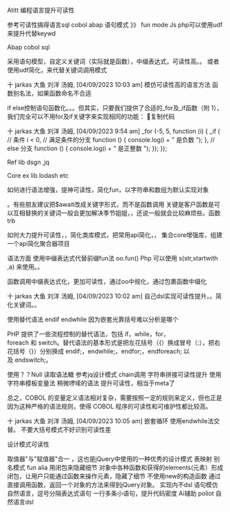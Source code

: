 Atitt 编程语言提升可读性



参考可读性搞得语言sql cobol abap
语句模式  》》 fun mode
Js php可以使用udf来提升代替keywd


Abap cobol  sql

采用语句模型，自定义关键词（实际就是函数），中缀表达式，可读性高。。
或者使用udf简化，来代替关键词调用模式

十 jarkas 大鱼 刘洋 汤姆, [04/09/2023 10:03 am]
模仿可读性高的语言方法
函数别名法，如果函数命名不合适

if else控制语句函数化。。。但其实，只要我们提供了合适的_for及_if函数（附 1），我们完全可以不用for及if关键字来实现相同的功能：
复制代码

十 jarkas 大鱼 刘洋 汤姆, [04/09/2023 9:54 am]
_for (-5, 5, function (i) {
   _if (
       // 条件
       i < 0,
       // 满足条件的分支
       function () {
           console.log(i + " 是负数 ");
       },
       // else 分支
       function () {
           console.log(i + " 是正整数 ");
       });
});

Ref lib dsgn ,jq

Core ex lib lodash etc

如何进行语法增强，提神可读性，简化fun，以字符串和数组为默认实现对象

。有些朋友建议把$await改成关键字形式，而不是函数调用  关键是客户函数是可以互相替换的关键词一般会更加解决季节姐姐，，还说一般就会比较麻烦些。函数trb


如何大力提升可读性，，简化类库模式，把常用api简化，，
集合core增强库，组建一个api简化聚合器项目

语法方面
使用中缀表达式代替前缀fun法  oo.fun()
Php 可以使用  s(str,startwith ,a) 来使用。。

函数调用中缀表达式化，更加可读性，通过oo中规化，通过包裹函数中缀化

十 jarkas 大鱼 刘洋 汤姆, [04/09/2023 10:02 am]
自己dsl实现可读性提升。。简化关键词。。

使用替代语法 endif endwhile
因为嵌套光靠括号难以分析是哪个

PHP 提供了一些流程控制的替代语法，包括 if，while，for，foreach 和 switch。替代语法的基本形式是把左花括号（{）换成冒号（:），把右花括号（}）分别换成 endif;，endwhile;，endfor;，endforeach; 以及 endswitch;。


使用？？Null 读取语法糖
参考jq设计模式  chain调用
字符串拼接可读性提升 使用字符串模板变量法
稍微啰嗦的语法 提升可读性，相当于meta了

总之，COBOL 的变量定义语法相对复杂，需要按照一定的规则来定义，但也正是因为这种严格的语法规则，使得 COBOL 程序的可读性和可维护性都比较高。


 十 jarkas 大鱼 刘洋 汤姆, [04/09/2023 10:05 am]
嵌套循环 使用endwhile法交替。
不要大括号模式不好识别可读性差

设计模式可读性

取值器"与"赋值器"合一
，这也是jQuery中使用的一种优秀的设计模式
表映射
别名模式 fun alia
用闭包来隐藏细节
对象中各种函数和获得的elements(元素）形成闭包，让用户只能通过函数来操作元素，隐藏了细节
不使用new的构造函数
通过直接调用函数，返回一个对象的方法来得到jQuery对象。
实现内不dsl
语句模仿自然语言，逗号分隔表达式语句
一行多条小语句，提升代码密度
Ai辅助 poliot  自然语言dsl

